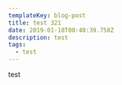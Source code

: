 ```yaml
---
templateKey: blog-post
title: test 321
date: 2019-01-18T00:40:39.758Z
description: test
tags:
  - test
---
```

test
